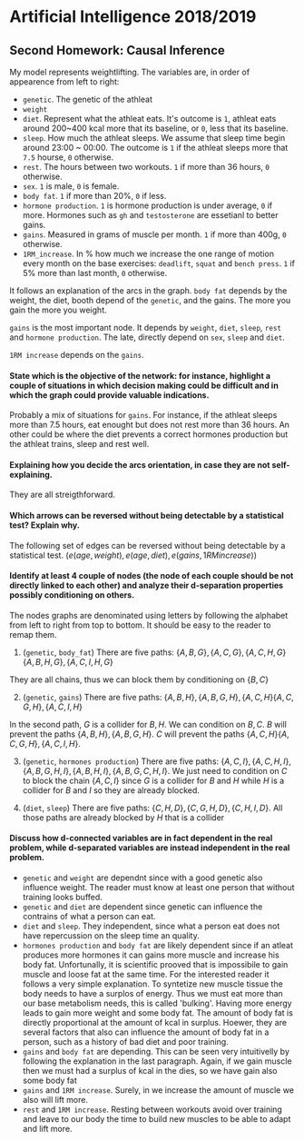 # Artificial Intelligence 2018/2019
## Second Homework: Causal Inference

My model represents weightlifting. The variables are, in order of appearence from left to right:

- `genetic`. The genetic of the athleat
- `weight`
- `diet`. Represent what the athleat eats. It's outcome is `1`, athleat eats around 200~400 kcal more that its baseline, or `0`, less that its baseline.
- `sleep`. How much the athleat sleeps. We assume that sleep time begin around 23:00 ~ 00:00. The outcome is `1` if the athleat sleeps more that `7.5` hourse, `0` otherwise.
- `rest`. The hours between two workouts. `1` if more than 36 hours, `0` otherwise.
- `sex`. `1` is male, `0` is female.
- `body fat`. `1` if more than 20%, `0` if less.
- `hormone production`. `1` is hormone production is under average, `0` if more. Hormones such as `gh` and `testosterone` are essetianl to better gains.
- `gains`. Measured in grams of muscle per month. `1` if more than 400g, `0` otherwise.
- `1RM_increase`. In % how much we increase the one range of motion every month on the base exercises: `deadlift`, `squat` and `bench press`. `1` if 5% more than last month, `0` otherwise.

It follows an explanation of the arcs in the graph. `body fat` depends by the weight, the diet, booth depend of the `genetic`, and the gains. The more you gain the more you weight.

`gains` is the most important node. It depends by `weight`, `diet`, `sleep`, `rest` and `hormone production`. The late, directly depend on `sex`, `sleep` and `diet`. 

`1RM increase` depends on the `gains`.


#### State which is the objective of the network: for instance, highlight a couple of situations in which decision making could be difficult and in which the graph could provide valuable indications.

Probably a mix of situations for `gains`. For instance, if the athleat sleeps more than 7.5 hours, eat enought but does not rest more than 36 hours. An other could be where the diet prevents a correct hormones production but the athleat trains, sleep and rest well.

#### Explaining how you decide the arcs orientation, in case they are not self- explaining.

They are all streigthforward.

#### Which arrows can be reversed without being detectable by a statistical test? Explain why.

The following set of edges can be reversed without being detectable by a statistical test.
$(e(age, weight), e(age, diet), e(gains, 1RM increase))$ 

#### Identify at least 4 couple of nodes (the node of each couple should be not directly linked to each other) and analyze their d-separation properties possibly conditioning on others.

The nodes graphs are denominated using letters by following the alphabet from left to right from top to bottom. It should be easy to the reader to remap them.

1. (`genetic`, `body_fat`)
There are five paths: $\{A,B,G\}, \{A,C,G\}, \{A,C,H,G\}  \{A,B,H,G\},  \{A,C,I,H,G\}$

They are all chains, thus we can block them by conditioning on $\{B,C\}$

2. (`genetic`, `gains`)
There are five paths: $\{A,B,H\}, \{A, B, G, H\}, \{A,C, H\}  \{A,C,G,H\},  \{A,C,I,H\}$

In the second path, $G$ is a collider for $B, H$. We can condition on $B, C$. $B$ will prevent the paths $\{A,B,H\},  \{A, B, G, H\}$. $C$ will prevent the paths $\{A,C, H\} \{A,C,G,H\},  \{A,C,I,H\}$.

3. (`genetic`, `hormones production`)
There are five paths: $\{A,C,I\}, \{A, C, H, I\},  \{A,B ,G, H, I\},  \{A, B, H, I\}, \{ A,B,G,C,H,I\}$. We just need to condition on $C$ to block the chain $\{ A, C, I\}$ since $G$ is a collider for $B$ and $H$ while $H$ is a collider for $B$ and $I$ so they are already blocked.

4. (`diet`, `sleep`)
There are five paths: $\{C, H, D \}, \{ C,G,H,D\}, \{C, H, I, D\}$.
All those paths are already blocked by $H$ that is a collider


#### Discuss how d-connected variables are in fact dependent in the real problem, while d-separated variables are instead independent in the real problem.

- `genetic` and `weight` are dependnt since with a good genetic also influence weight. The reader must know at least one person that without training looks buffed.
- `genetic` and `diet` are dependent since genetic can influence the contrains of what a person can eat.
- `diet` and `sleep`. They independent, since what a person eat does not have repercussion on the sleep time an quality. 
- `hormones production` and `body fat` are likely dependent since if an atleat produces more hormones it can gains more muscle and increase his body fat. Unfortunally, it is scientific prooved that is impossibile to gain muscle and loose fat at the same time. For the interested reader it follows a very simple explanation. To syntetize new muscle tissue the body needs to have a surplos of energy. Thus we must eat more than our base metabolism needs, this is called 'bulking'. Having more energy leads to gain more weight and some body fat. The amount of body fat is directly proportional at the amount of kcal in surplus. Hoewer, they are several factors that also can influence the amount of body fat in a person, such as a history of bad diet and poor training. 
- `gains` and `body fat` are depending. This can be seen very intuitivelly by following the explanation in the last paragraph. Again, if we gain muscle then we must had a surplus of kcal in the dies, so we have gain also some body fat
- `gains` and `1RM increase`. Surely, in we increase the amount of muscle we also will lift more.
- `rest` and `1RM increase`. Resting between workouts avoid over training and leave to our body the time to build new muscles to be able to adapt and lift more.